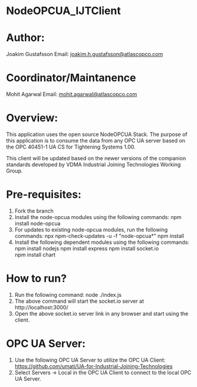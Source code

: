# NodeOPCUA_IJTClient

# Author:
Joakim Gustafsson
Email: joakim.h.gustafsson@atlascopco.com

# Coordinator/Maintanence
Mohit Agarwal
Email: mohit.agarwal@atlascopco.com

# Overview:
This application uses the open source NodeOPCUA Stack. The purpose of this application is to consume the data from any OPC UA server based on the OPC 40451-1 UA CS for Tightening Systems 1.00.

This client will be updated based on the newer versions of the companion standards developed by VDMA Industrial Joining Technologies Working Group. 

# Pre-requisites:
1. Fork the branch
2. Install the node-opcua modules using the following commands:
		npm install node-opcua
3. For updates to existing node-opcua modules, run the following commands:
		npx npm-check-updates -u -f "node-opcua*"
		npm install
4. Install the following dependent modules using the following commands:
		npm install nodejs
		npm install express
		npm install socket.io		
		npm install chart
		
# How to run?

1. Run the following command: node ./index.js
2. The above command will start the socket.io server at http://localhost:3000/
3. Open the above socket.io server link in any browser and start using the client.

# OPC UA Server:
1. Use the following OPC UA Server to utilize the OPC UA Client: https://github.com/umati/UA-for-Industrial-Joining-Technologies 
2. Select Servers -> Local in the OPC UA Client to connect to the local OPC UA Server.

